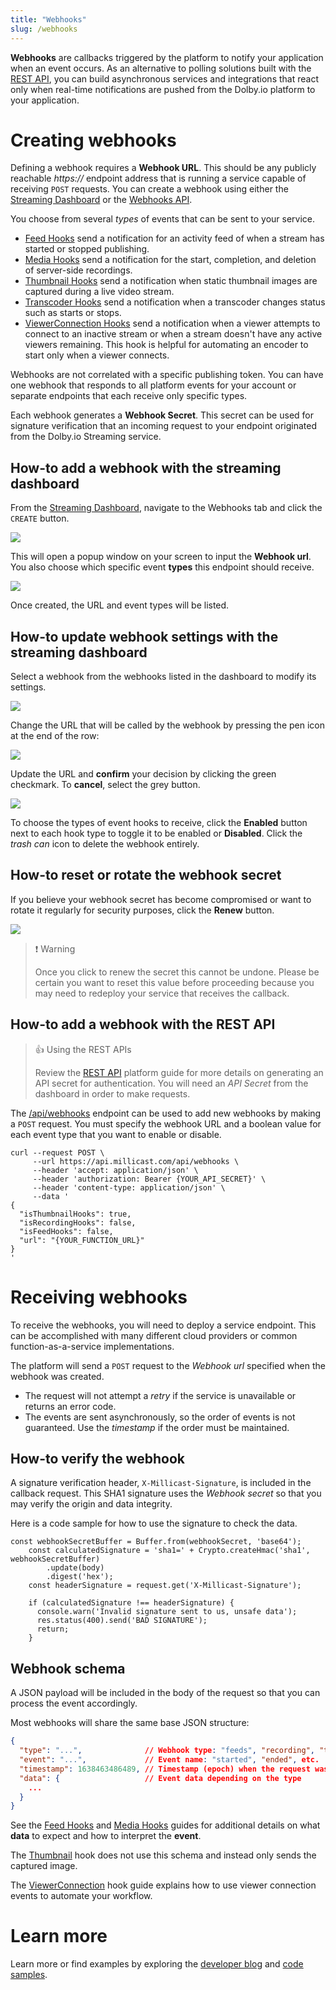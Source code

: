 ```yaml
---
title: "Webhooks"
slug: /webhooks
---
```

**Webhooks** are callbacks triggered by the platform to notify your application when an event occurs. As an alternative to polling solutions built with the [REST API](/millicast/api/webhooks-get.api.mdx), you can build asynchronous services and integrations that react only when real-time notifications are pushed from the Dolby.io platform to your application. 

# Creating webhooks

Defining a webhook requires a **Webhook URL**. This should be any publicly reachable _https\://_ endpoint address that is running a service capable of receiving `POST` requests. You can create a webhook using either the [Streaming Dashboard](/millicast/streaming-dashboard/index.md) or the [Webhooks API](/millicast/api/webhooks-get.api.mdx).

You choose from several _types_ of events that can be sent to your service.

- [Feed Hooks](/millicast/webhooks/feeds-webhooks.md) send a notification for an activity feed of when a stream has started or stopped publishing.
- [Media Hooks](/millicast/webhooks/media-webhooks.md) send a notification for the start, completion, and deletion of server-side recordings.
- [Thumbnail Hooks](/millicast/webhooks/thumbnail-webhooks.md) send a notification when static thumbnail images are captured during a live video stream.
- [Transcoder Hooks](/millicast/webhooks/transcoder-webhooks.md) send a notification when a transcoder changes status such as starts or stops.
- [ViewerConnection Hooks](/millicast/webhooks/viewerconnection-webhooks.md) send a notification when a viewer attempts to connect to an inactive stream or when a stream doesn't have any active viewers remaining.  This hook is helpful for automating an encoder to start only when a viewer connects.

Webhooks are not correlated with a specific publishing token. You can have one webhook that responds to all platform events for your account or separate endpoints that each receive only specific types.

Each webhook generates a **Webhook Secret**. This secret can be used for signature verification that an incoming request to your endpoint originated from the Dolby.io Streaming service.

## How-to add a webhook with the streaming dashboard

From the [Streaming Dashboard](/millicast/streaming-dashboard/index.md), navigate to the Webhooks tab and click the `CREATE` button.


![](../assets/img/dashboard-webhooks.png)



This will open a popup window on your screen to input the **Webhook url**. You also choose which specific event **types** this endpoint should receive.


![](../assets/img/dashboard-add-new-webhook.png)



Once created, the URL and event types will be listed. 

## How-to update webhook settings with the streaming dashboard

Select a webhook from the webhooks listed in the dashboard to modify its settings.


![](../assets/img/webhooks-management-main.png)



Change the URL that will be called by the webhook by pressing the pen icon at the end of the row:


![](../assets/img/webhooks-url-edit.png)



Update the URL and **confirm** your decision by clicking the green checkmark. To **cancel**, select the grey button.


![](../assets/img/webhooks-url-edit.confirm.png)



To choose the types of event hooks to receive, click the **Enabled** button next to each hook type to toggle it to be enabled or **Disabled**. Click the _trash can_ icon to delete the webhook entirely.

## How-to reset or rotate the webhook secret

If you believe your webhook secret has become compromised or want to rotate it regularly for security purposes, click the **Renew** button.


![](../assets/img/webhooks-secret-edit.png)



> ❗️ Warning
> 
> Once you click to renew the secret this cannot be undone. Please be certain you want to reset this value before proceeding because you may need to redeploy your service that receives the callback.

## How-to add a webhook with the REST API

> 👍 Using the REST APIs
> 
> Review the [REST API](/millicast/getting-started/using-rest-apis.md) platform guide for more details on generating an API secret for authentication. You will need an _API Secret_ from the dashboard in order to make requests.

The [/api/webhooks](/millicast/api/webhooks-add-webhook.api.mdx) endpoint can be used to add new webhooks by making a `POST` request. You must specify the webhook URL and a boolean value for each event type that you want to enable or disable.

```shell
curl --request POST \
     --url https://api.millicast.com/api/webhooks \
     --header 'accept: application/json' \
     --header 'authorization: Bearer {YOUR_API_SECRET}' \
     --header 'content-type: application/json' \
     --data '
{
  "isThumbnailHooks": true,
  "isRecordingHooks": false,
  "isFeedHooks": false,
  "url": "{YOUR_FUNCTION_URL}"
}
'
```

# Receiving webhooks

To receive the webhooks, you will need to deploy a service endpoint. This can be accomplished with many different cloud providers or common function-as-a-service implementations.

The platform will send a `POST` request to the _Webhook url_ specified when the webhook was created. 

- The request will not attempt a _retry_ if the service is unavailable or returns an error code.
- The events are sent asynchronously, so the order of events is not guaranteed. Use the _timestamp_ if the order must be maintained.

## How-to verify the webhook

A signature verification header,  `X-Millicast-Signature`, is included in the callback request. This SHA1 signature uses the _Webhook secret_ so that you may verify the origin and data integrity.

Here is a code sample for how to use the signature to check the data.

```Text Node.js
const webhookSecretBuffer = Buffer.from(webhookSecret, 'base64');
    const calculatedSignature = 'sha1=' + Crypto.createHmac('sha1', webhookSecretBuffer)
    	.update(body)
    	.digest('hex');
    const headerSignature = request.get('X-Millicast-Signature');

    if (calculatedSignature !== headerSignature) {
      console.warn('Invalid signature sent to us, unsafe data');
      res.status(400).send('BAD SIGNATURE');
      return;
    }
```

## Webhook schema

A JSON payload will be included in the body of the request so that you can process the event accordingly.

Most webhooks will share the same base JSON structure:

```json Common JSON format for Dolby.io Real-time Streaming Webhooks
{ 
  "type": "...",              // Webhook type: "feeds", "recording", "thumbnail", "transcdoder" or "viewerConnection"
  "event": "...",             // Event name: "started", "ended", etc.
  "timestamp": 1638463486489, // Timestamp (epoch) when the request was sent
  "data": {                   // Event data depending on the type
    ...
  }
}
```

See the [Feed Hooks](/millicast/webhooks/feeds-webhooks.md) and [Media Hooks](/millicast/webhooks/media-webhooks.md) guides for additional details on what **data** to expect and how to interpret the **event**.

The [Thumbnail](/millicast/webhooks/thumbnail-webhooks.md) hook does not use this schema and instead only sends the captured image.

The [ViewerConnection](/millicast/webhooks/viewerconnection-webhooks.md) hook guide explains how to use viewer connection events to automate your workflow. 

# Learn more

Learn more or find examples by exploring the [developer blog](https://dolby.io/blog/tag/webhooks) and [code samples](https://github.com/orgs/dolbyio-samples/repositories?q=webhooks).



